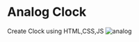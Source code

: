 # Analog Clock
Create Clock using HTML,CSS,JS
![analog](https://user-images.githubusercontent.com/121668068/233113871-322f568d-7726-4af4-941d-4bae9c133532.png)


